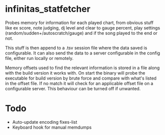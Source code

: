 # infinitas_statfetcher

Probes memory for information for each played chart, from obvious stuff like ex score, note judging, dj level and clear to gauge percent, play settings (random/sudden+/autoscratch/gauge) and if the song played to the end or not.

This stuff is then append to a .tsv session file where the data saved is configurable.
It can also send the data to a server configurable in the config file, either run locally or remotely.

Memory offsets used to find the relevant information is stored in a file along with the build version it works with. On start the binary will probe the executable for build version by brute force and compare with what's listed in the offset file.
If no match it will check for an applicable offset file on a configurable server.
This behaviour can be turned off if unwanted.

# Todo
- Auto-update encoding fixes-list
- Keyboard hook for manual memdumps
